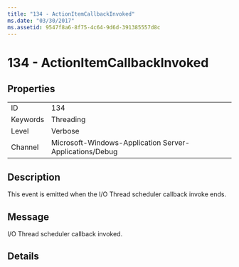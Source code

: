 ```yaml
---
title: "134 - ActionItemCallbackInvoked"
ms.date: "03/30/2017"
ms.assetid: 9547f8a6-8f75-4c64-9d6d-391385557d8c
---
```

# 134 - ActionItemCallbackInvoked
## Properties  


|||  
|-|-|  
|ID|134|  
|Keywords|Threading|  
|Level|Verbose|  
|Channel|Microsoft-Windows-Application Server-Applications/Debug|  

## Description  
 This event is emitted when the I/O Thread scheduler callback invoke ends.  

## Message  
 I/O Thread scheduler callback invoked.  

## Details
